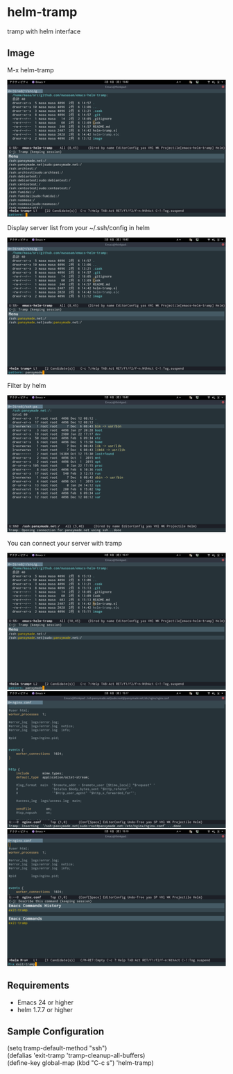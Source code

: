 # helm-tramp

tramp with helm interface

## Image


M-x helm-tramp  

![helm-tramp1](image/image1.png)


Display server list from your ~/.ssh/config in helm  


![helm-tramp2](image/image2.png)

Filter by helm  

![helm-tramp3](image/image3.png)

You can connect your server with tramp  

![helm-tramp4](image/image4.png)
![helm-tramp5](image/image5.png)
![helm-exit](image/exit.png)

## Requirements

- Emacs 24 or higher
- helm 1.7.7 or higher


## Sample Configuration

(setq tramp-default-method "ssh")  
(defalias 'exit-tramp 'tramp-cleanup-all-buffers)  
(define-key global-map (kbd "C-c s") 'helm-tramp)  
